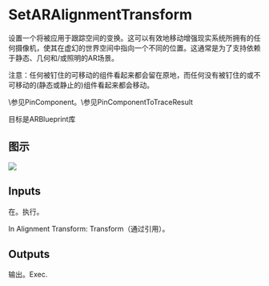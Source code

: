# SetARAlignmentTransform

设置一个将被应用于跟踪空间的变换。这可以有效地移动增强现实系统所拥有的任何摄像机，使其在虚幻的世界空间中指向一个不同的位置。这通常是为了支持依赖于静态、几何和/或照明的AR场景。

注意：任何被钉住的可移动的组件看起来都会留在原地，而任何没有被钉住的或不可移动的(静态或静止的)组件看起来都会移动。

\参见PinComponent。\参见PinComponentToTraceResult

目标是ARBlueprint库

## 图示

![]($-20221218-17560502.png)

## Inputs

在。执行。

In Alignment Transform: Transform（通过引用）。 

## Outputs

输出。Exec.
